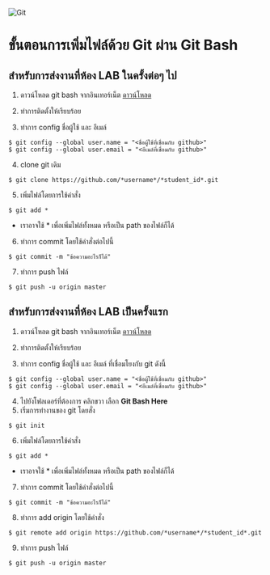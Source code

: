![Git](https://git-scm.com/images/logo@2x.png)

# ขั้นตอนการเพิ่มไฟล์ด้วย Git ผ่าน Git Bash

## สำหรับการส่งงานที่ห้อง LAB ในครั้งต่อๆ ไป

1. ดาวน์โหลด git bash จากอินเทอร์เน็ต
[ดาวน์โหลด](https://git-scm.com/downloads "Download git")

2. ทำการติดตั้งให้เรียบร้อย
3. ทำการ config ชื่อผู้ใช้ และ อีเมล์
```shell
$ git config --global user.name = "<ชื่อผู้ใช้ที่เชื่อมกับ github>"
$ git config --global user.email = "<อีเมล์ที่เชื่อมกับ github>"
```
4. clone git เดิม
```shell
$ git clone https://github.com/*username*/*student_id*.git
```
5. เพิ่มไฟล์โดยการใช้คำสั่ง
```shell
$ git add *
```
- เราอาจใช้ * เพื่อเพิ่มไฟล์ทั้งหมด หรือเป็น path ของไฟล์ก็ได้
6. ทำการ commit โดยใช้คำสั่งต่อไปนี้
```shell
$ git commit -m "ข้อความอะไรก็ได้"
```
7. ทำการ push ไฟล์
```shell
$ git push -u origin master
```
## สำหรับการส่งงานที่ห้อง LAB เป็นครั้งแรก

1. ดาวน์โหลด git bash จากอินเทอร์เน็ต
[ดาวน์โหลด](https://git-scm.com/downloads "Download git")

2. ทำการติดตั้งให้เรียบร้อย
3. ทำการ config ชื่อผู้ใช้ และ อีเมล์ ที่เชื่อมโยงกับ git ดังนี้
```shell
$ git config --global user.name = "<ชื่อผู้ใช้ที่เชื่อมกับ github>"
$ git config --global user.email = "<อีเมล์ที่เชื่อมกับ github>"
```
4. ไปยังโฟลเดอร์ที่ต้องการ คลิกขวา เลือก **Git Bash Here**
5. เริ่มการทำงานของ git โดยสั่ง
```shell
$ git init
```
6. เพิ่มไฟล์โดยการใช้คำสั่ง
```shell
$ git add *
```
- เราอาจใช้ * เพื่อเพิ่มไฟล์ทั้งหมด หรือเป็น path ของไฟล์ก็ได้
7. ทำการ commit โดยใช้คำสั่งต่อไปนี้
```shell
$ git commit -m "ข้อความอะไรก็ได้"
```
8. ทำการ add origin โดยใช้คำสั่ง
```shell
$ git remote add origin https://github.com/*username*/*student_id*.git
```
9. ทำการ push ไฟล์
```shell
$ git push -u origin master
```

